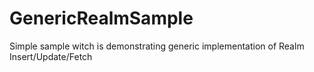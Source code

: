 # GenericRealmSample
Simple sample witch is demonstrating generic implementation of Realm Insert/Update/Fetch  
